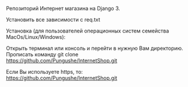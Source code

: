 Репозиторий Интернет магазина на Django 3.

Установить все зависимости с req.txt

Установка (для пользователей операционных систем семейства MacOs/Linux/Windows):

Открыть терминал или консоль и перейти в нужную Вам директорию. Прописать команду git clone https://github.com/Pungushe/InternetShop.git 

Если Вы используете https, то: https://github.com/Pungushe/InternetShop.git

